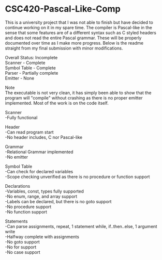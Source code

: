# CSC420-Pascal-Like-Comp

This is a university project that I was not able to finish but have decided to continue working on it in my spare time. The compiler is Pascal-like in the sense that some features are of a different syntax such as C styled headers and does not read the entire Pascal grammar. These will be properly documented over time as I make more progress. Below is the readme straight from my final submission with minor modifications.

Overall Status: Incomplete\
Scanner - Complete\
Symbol Table - Complete\
Parser - Partially complete\
Emitter - None

Note\
The executable is not very clean, it has simply been able to show that 
the program will "compile" without crashing as there is no proper 
emitter implemented. Most of the work is on the code itself.

Scanner\
-Fully functional

Header\
-Can read program start\
-No header includes, C nor Pascal-like

Grammar\
-Relational Grammar implemented\
-No emitter

Symbol Table\
-Can check for declared variables\
-Scope checking unverified as there is no procedure or function support

Declarations\
-Variables, const, types fully supported\
-No enum, range, and array support\
-Labels can be declared, but there is no goto support\
-No procedure support\
-No function support

Statements\
-Can parse assignments, repeat, 1 statement while, if..then..else, 1 argument write\
-Halfway complete with assignments\
-No goto support\
-No for support\
-No case support

